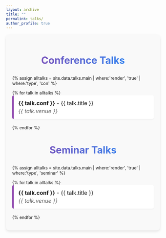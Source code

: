 ```yaml
---
layout: archive
title: ""
permalink: talks/
author_profile: true
---
```


<!-- Custom Styles for Page -->
<style>
  /* Style for the page container */
  .talks-container {
    max-width: 1500px; /* Wider width for more space */
    margin: 0 auto; /* Center the container */
    padding: 20px; /* Add some padding */
    background-color: #f9f9f9; /* Light grey background for contrast */
    border-radius: 10px; /* Rounded corners for a softer look */
    box-shadow: 0 4px 8px rgba(0, 0, 0, 0.1); /* Subtle shadow for depth */
  }

  /* Style for the headings */
  .talks-container h2 {
    font-size: 32px; /* Larger font size for emphasis */
    font-weight: bold; /* Bold font for the heading */
    color: #1e3a8a; /* Dark blue color for the heading */
    text-align: center; /* Center-align the heading */
    margin-bottom: 30px; /* Space below the heading */
    background: linear-gradient(to right, #8e44ad, #1e90ff); /* Gradient text color */
    -webkit-background-clip: text; /* Clip the background to text */
    color: transparent; /* Transparent text to show gradient */
  }

  /* Style for the talk list */
  .talks-container ul {
    list-style-type: none; /* Remove default list styling */
    padding: 0; /* Remove padding */
  }

  .talks-container li {
    font-size: 18px; /* Font size for talk list */
    margin-bottom: 20px; /* Space below each list item */
    padding: 15px; /* Add padding for space */
    background-color: #ffffff; /* White background for contrast */
    border-left: 5px solid #8e44ad; /* Colored border on the left */
    border-radius: 5px; /* Rounded corners for a softer look */
    box-shadow: 0 2px 4px rgba(0, 0, 0, 0.05); /* Subtle shadow for depth */
    transition: transform 0.2s ease, box-shadow 0.2s ease; /* Smooth transition for hover effect */
  }
  .talks-container li:hover {
    transform: translateY(-5px); /* Slight lift effect on hover */
    box-shadow: 0 8px 16px rgba(0, 0, 0, 0.1); /* Enhanced shadow on hover */
  }

  /* Style for talk details */
  .talks-container li p {
    margin: 5px 0; /* Margin for spacing between lines */
    line-height: 1.6; /* Increase line height for readability */
  }

  /* Style for venue text */
  .talks-container .venue {
    font-style: italic; /* Italicize for differentiation */
    color: #666666; /* Grey color for a softer look */
    display: block; /* Display block to force new line */
    margin-top: 5px; /* Add some space above the venue */
  }

  /* Responsive design for mobile */
  @media (max-width: 600px) {
    .talks-container {
      max-width: 95%; /* Adjust container width for mobile */
    }

    .talks-container h2 {
      font-size: 28px; /* Smaller font size for mobile */
    }

    .talks-container li {
      font-size: 16px; /* Smaller font size for list items */
    }
  }
</style>

<!-- Main Container -->
<div class="talks-container">
  <h2>Conference Talks</h2>
  {% assign alltalks = site.data.talks.main | where:'render', 'true' | where:'type', 'con' %}

  <ul>
    {% for talk in alltalks %}
    <li>
      <strong>{{ talk.conf }}</strong> - {{ talk.title }}<br>
      <span class="venue">{{ talk.venue }}</span>
    </li>
    {% endfor %}
  </ul>

  <h2>Seminar Talks</h2>
  {% assign alltalks = site.data.talks.main | where:'render', 'true' | where:'type', 'seminar' %}

  <ul>
    {% for talk in alltalks %}
    <li>
      <strong>{{ talk.conf }}</strong> - {{ talk.title }}<br>
      <span class="venue">{{ talk.venue }}</span>
    </li>
    {% endfor %}
  </ul>
</div>

